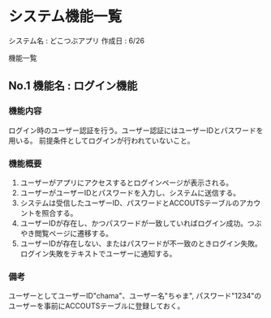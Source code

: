 # システム機能一覧

システム名 : どこつぶアプリ
作成日 : 6/26

機能一覧
## No.1 機能名 : ログイン機能
### 機能内容

ログイン時のユーザー認証を行う。ユーザー認証にはユーザーIDとパスワードを用いる。
前提条件としてログインが行われていないこと。

### 機能概要

1. ユーザーがアプリにアクセスするとログインページが表示される。
2. ユーザーがユーザーIDとパスワードを入力し、システムに送信する。
3. システムは受信したユーザーID、パスワードとACCOUTSテーブルのアカウントを照合する。
4. ユーザーIDが存在し、かつパスワードが一致していればログイン成功。つぶやき閲覧ページに遷移する。
5. ユーザーIDが存在しない、またはパスワードが不一致のときログイン失敗。ログイン失敗をテキストでユーザーに通知する。

### 備考
ユーザーとしてユーザーID"chama"、ユーザー名"ちゃま", パスワード"1234"のユーザーを事前にACCOUTSテーブルに登録しておく。